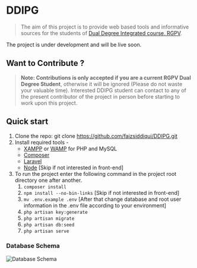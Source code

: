 # DDIPG
> The aim of this project is to provide web based tools and informative sources for the students of [Dual Degree Integrated course, RGPV](https://www.rgpv.ac.in/Departments/DDDept.aspx ).

The project is under development and will be live soon.

## Want to Contribute ?
> **Note: Contributions is only accepted if you are a current RGPV Dual Degree Student**, otherwise it will be ignored (Please do not waste your valuable time). Interested DDIPG student can contact to any of the present contributor of the project in person before starting to work upon this project.

## Quick start
1.	Clone the repo: git clone https://github.com/faizsiddiqui/DDIPG.git
2.	Install required tools -
	-	[XAMPP](https://www.apachefriends.org/download.html) or [WAMP](http://www.wampserver.com/en/) for PHP and MySQL
	-	[Composer](https://getcomposer.org/Composer-Setup.exe)
	- [Laravel](https://laravel.com/docs/5.2#installation)
	- 	[Node](http://nodejs.org/en/download/) [Skip if not interested in front-end]
3.	To run the project enter the following command in the project root directory one after another.
	1. 	```composer install```
	2.	```npm install --no-bin-links``` [Skip if not interested in front-end]
	3.	```mv .env.example .env``` [After that change database and root user information in the .env file according to your environment]
	4.	```php artisan key:generate```
	5.	```php artisan migrate```
	6.	```php artisan db:seed```
	7.	```php artisan serve```


### Database Schema

![Database Schema](http://image.prntscr.com/image/554cede79d2f42b3acf6d50034133596.png "Database Schema")
